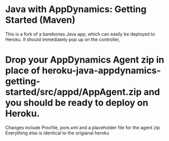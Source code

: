 # Java with AppDynamics: Getting Started (Maven)

This is a fork of a barebones Java app, which can easily be deployed to Heroku. 
It should immediately pop up on the controller, 

# Drop your AppDynamics Agent zip in place of heroku-java-appdynamics-getting-started/src/appd/AppAgent.zip and you should be ready to deploy on Heroku. 

Changes include 
Procfile, pom.xml and a placeholder file for the agent zip 
Everything else is identical to the origianal heroku 
